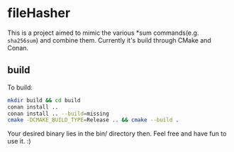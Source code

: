 # fileHasher

This is a project aimed to mimic the various *sum commands(e.g. `sha256sum`) and combine them. Currently it's build
through CMake and Conan.

## build

To build:

```sh
mkdir build && cd build
conan install ..  
conan install .. --build=missing
cmake -DCMAKE_BUILD_TYPE=Release .. && cmake --build .
```

Your desired binary lies in the bin/ directory then. Feel free and have fun to use it. :)
